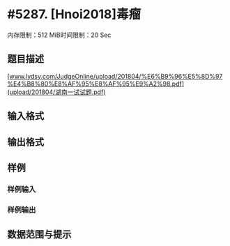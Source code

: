 # #5287. [Hnoi2018]毒瘤

内存限制：512 MiB时间限制：20 Sec

## 题目描述

[www.lydsy.com/JudgeOnline/upload/201804/%E6%B9%96%E5%8D%97%E4%B8%80%E8%AF%95%E8%AF%95%E9%A2%98.pdf](upload/201804/湖南一试试题.pdf) 

## 输入格式

## 输出格式

## 样例

### 样例输入

### 样例输出

## 数据范围与提示
